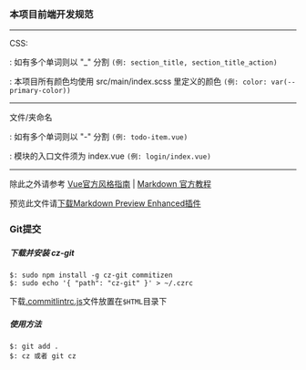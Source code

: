 ### 本项目前端开发规范

-----------

CSS:

: 如有多个单词则以 "_" 分割  ```(例: section_title, section_title_action)```

: 本项目所有颜色均使用 src/main/index.scss 里定义的颜色 ```(例: color: var(--primary-color))```

------------

文件/夹命名

: 如有多个单词则以 "-" 分割 ```(例: todo-item.vue)```

: 模块的入口文件须为 index.vue ```(例: login/index.vue)```


-----------

除此之外请参考 [Vue官方风格指南](https://cn.vuejs.org/v2/style-guide/) | [Markdown 官方教程](https://markdown.com.cn/)

预览此文件请[下载Markdown Preview Enhanced插件](https://shd101wyy.github.io/markdown-preview-enhanced/#/zh-cn/)



### Git提交

##### 下载并安装 cz-git
``` SHEEL
$: sudo npm install -g cz-git commitizen
$: sudo echo '{ "path": "cz-git" }' > ~/.czrc
```
下载[.commitlintrc.js](https://github.com/pxyi/public/blob/main/.commitlintrc.js)文件放置在```$HTML```目录下

##### 使用方法
```SHEEL
$: git add .
$: cz 或者 git cz
```